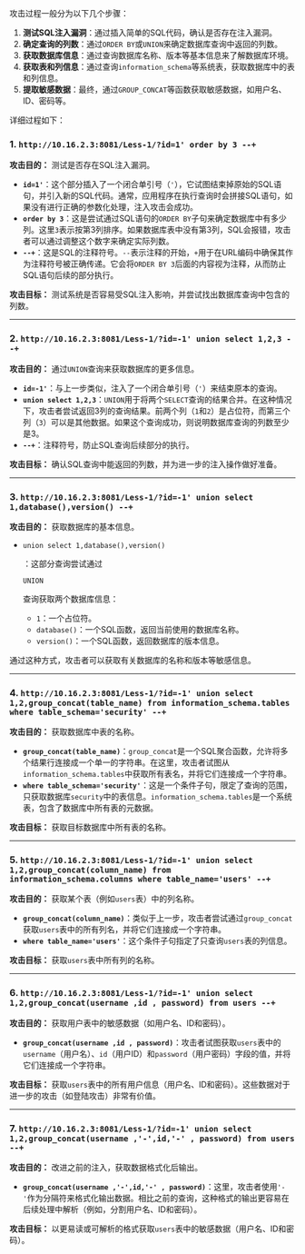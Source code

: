攻击过程一般分为以下几个步骤：

1. **测试SQL注入漏洞**：通过插入简单的SQL代码，确认是否存在注入漏洞。
2. **确定查询的列数**：通过`ORDER BY`或`UNION`来确定数据库查询中返回的列数。
3. **获取数据库信息**：通过查询数据库名称、版本等基本信息来了解数据库环境。
4. **获取表和列信息**：通过查询`information_schema`等系统表，获取数据库中的表和列信息。
5. **提取敏感数据**：最终，通过`GROUP_CONCAT`等函数获取敏感数据，如用户名、ID、密码等。

详细过程如下：

### 1. **`http://10.16.2.3:8081/Less-1/?id=1' order by 3 --+`**

**攻击目的：** 测试是否存在SQL注入漏洞。

- **`id=1'`**：这个部分插入了一个闭合单引号（`'`），它试图结束掉原始的SQL语句，并引入新的SQL代码。通常，应用程序在执行查询时会拼接SQL语句，如果没有进行正确的参数化处理，注入攻击会成功。
- **`order by 3`**：这是尝试通过SQL语句的`ORDER BY`子句来确定数据库中有多少列。这里`3`表示按第3列排序。如果数据库表中没有第3列，SQL会报错，攻击者可以通过调整这个数字来确定实际列数。
- **`--+`**：这是SQL的注释符号。`--`表示注释的开始，`+`用于在URL编码中确保其作为注释符号被正确传递。它会将`ORDER BY 3`后面的内容视为注释，从而防止SQL语句后续的部分执行。

**攻击目标：** 测试系统是否容易受SQL注入影响，并尝试找出数据库查询中包含的列数。

------

### 2. **`http://10.16.2.3:8081/Less-1/?id=-1' union select 1,2,3 --+`**

**攻击目的：** 通过`UNION`查询来获取数据库的更多信息。

- **`id=-1'`**：与上一步类似，注入了一个闭合单引号（`'`）来结束原本的查询。
- **`union select 1,2,3`**：`UNION`用于将两个`SELECT`查询的结果合并。在这种情况下，攻击者尝试返回3列的查询结果。前两个列（`1`和`2`）是占位符，而第三个列（`3`）可以是其他数据。如果这个查询成功，则说明数据库查询的列数至少是3。
- **`--+`**：注释符号，防止SQL查询后续部分的执行。

**攻击目标：** 确认SQL查询中能返回的列数，并为进一步的注入操作做好准备。

------

### 3. **`http://10.16.2.3:8081/Less-1/?id=-1' union select 1,database(),version() --+`**

**攻击目的：** 获取数据库的基本信息。

- `union select 1,database(),version()`

  ：这部分查询尝试通过

  ```
  UNION
  ```

  查询获取两个数据库信息：

  - `1`：一个占位符。
  - `database()`：一个SQL函数，返回当前使用的数据库名称。
  - `version()`：一个SQL函数，返回数据库的版本信息。

通过这种方式，攻击者可以获取有关数据库的名称和版本等敏感信息。

------

### 4. **`http://10.16.2.3:8081/Less-1/?id=-1' union select 1,2,group_concat(table_name) from information_schema.tables where table_schema='security' --+`**

**攻击目的：** 获取数据库中表的名称。

- **`group_concat(table_name)`**：`group_concat`是一个SQL聚合函数，允许将多个结果行连接成一个单一的字符串。在这里，攻击者试图从`information_schema.tables`中获取所有表名，并将它们连接成一个字符串。
- **`where table_schema='security'`**：这是一个条件子句，限定了查询的范围，只获取数据库`security`中的表信息。`information_schema.tables`是一个系统表，包含了数据库中所有表的元数据。

**攻击目标：** 获取目标数据库中所有表的名称。

------

### 5. **`http://10.16.2.3:8081/Less-1/?id=-1' union select 1,2,group_concat(column_name) from information_schema.columns where table_name='users' --+`**

**攻击目的：** 获取某个表（例如`users`表）中的列名称。

- **`group_concat(column_name)`**：类似于上一步，攻击者尝试通过`group_concat`获取`users`表中的所有列名，并将它们连接成一个字符串。
- **`where table_name='users'`**：这个条件子句指定了只查询`users`表的列信息。

**攻击目标：** 获取`users`表中所有列的名称。

------

### 6. **`http://10.16.2.3:8081/Less-1/?id=-1' union select 1,2,group_concat(username ,id , password) from users --+`**

**攻击目的：** 获取用户表中的敏感数据（如用户名、ID和密码）。

- **`group_concat(username ,id , password)`**：攻击者试图获取`users`表中的`username`（用户名）、`id`（用户ID）和`password`（用户密码）字段的值，并将它们连接成一个字符串。

**攻击目标：** 获取`users`表中的所有用户信息（用户名、ID和密码）。这些数据对于进一步的攻击（如登陆攻击）非常有价值。

------

### 7. **`http://10.16.2.3:8081/Less-1/?id=-1' union select 1,2,group_concat(username ,'-',id,'-' , password) from users --+`**

**攻击目的：** 改进之前的注入，获取数据格式化后输出。

- **`group_concat(username ,'-',id,'-' , password)`**：这里，攻击者使用`'-'`作为分隔符来格式化输出数据。相比之前的查询，这种格式的输出更容易在后续处理中解析（例如，分割用户名、ID和密码）。

**攻击目标：** 以更易读或可解析的格式获取`users`表中的敏感数据（用户名、ID和密码）。